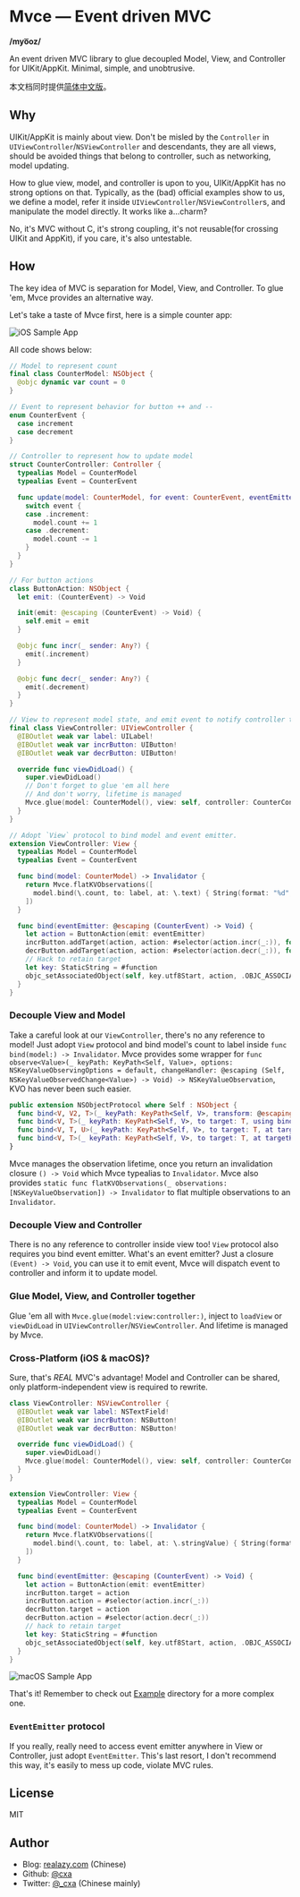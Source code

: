 # Mvce — Event driven MVC

**/myo͞oz/**

An event driven MVC library to glue decoupled Model, View, and Controller for UIKit/AppKit. Minimal, simple, and unobtrusive.

本文档同时提供[简体中文版](README.zh_CN.md)。

## Why

UIKit/AppKit is mainly about view. Don't be misled by the `Controller` in `UIViewController`/`NSViewController` and descendants, they are all views, should be avoided things that belong to controller, such as networking, model updating.

How to glue view, model, and controller is upon to you, UIKit/AppKit has no strong options on that. Typically, as the (bad) official examples show to us, we define a model, refer it inside `UIViewController`/`NSViewController`s, and manipulate the model directly. It works like a...charm?

No, it's MVC without C, it's strong coupling, it's not reusable(for crossing UIKit and AppKit), if you care, it's also untestable.

## How

The key idea of MVC is separation for Model, View, and Controller. To glue 'em, Mvce provides an alternative way.

Let's take a taste of Mvce first, here is a simple counter app:

![iOS Sample App](Assets/iOSCounterApp.png)

All code shows below:

```swift
// Model to represent count
final class CounterModel: NSObject {
  @objc dynamic var count = 0
}

// Event to represent behavior for button ++ and --
enum CounterEvent {
  case increment
  case decrement
}

// Controller to represent how to update model
struct CounterController: Controller {
  typealias Model = CounterModel
  typealias Event = CounterEvent

  func update(model: CounterModel, for event: CounterEvent, eventEmitter: @escaping (Event) -> Void) {
    switch event {
    case .increment:
      model.count += 1
    case .decrement:
      model.count -= 1
    }
  }
}

// For button actions
class ButtonAction: NSObject {
  let emit: (CounterEvent) -> Void

  init(emit: @escaping (CounterEvent) -> Void) {
    self.emit = emit
  }

  @objc func incr(_ sender: Any?) {
    emit(.increment)
  }

  @objc func decr(_ sender: Any?) {
    emit(.decrement)
  }
}

// View to represent model state, and emit event to notify controller to update model
final class ViewController: UIViewController {
  @IBOutlet weak var label: UILabel!
  @IBOutlet weak var incrButton: UIButton!
  @IBOutlet weak var decrButton: UIButton!

  override func viewDidLoad() {
    super.viewDidLoad()
    // Don't forget to glue 'em all here
    // And don't worry, lifetime is managed
    Mvce.glue(model: CounterModel(), view: self, controller: CounterController())
  }
}

// Adopt `View` protocol to bind model and event emitter.
extension ViewController: View {
  typealias Model = CounterModel
  typealias Event = CounterEvent

  func bind(model: CounterModel) -> Invalidator {
    return Mvce.flatKVObservations([
      model.bind(\.count, to: label, at: \.text) { String(format: "%d", $0) }
    ])
  }

  func bind(eventEmitter: @escaping (CounterEvent) -> Void) {
    let action = ButtonAction(emit: eventEmitter)
    incrButton.addTarget(action, action: #selector(action.incr(_:)), for: .touchUpInside)
    decrButton.addTarget(action, action: #selector(action.decr(_:)), for: .touchUpInside)
    // Hack to retain target
    let key: StaticString = #function
    objc_setAssociatedObject(self, key.utf8Start, action, .OBJC_ASSOCIATION_RETAIN_NONATOMIC)
  }
}
```

### Decouple View and Model

Take a careful look at our `ViewController`, there's no any reference to model! Just adopt `View` protocol and bind model's count to label inside `func bind(model:) -> Invalidator`. Mvce provides some wrapper for `func observe<Value>(_ keyPath: KeyPath<Self, Value>, options: NSKeyValueObservingOptions = default, changeHandler: @escaping (Self, NSKeyValueObservedChange<Value>) -> Void) -> NSKeyValueObservation`, KVO has never been such easier.

```swift
public extension NSObjectProtocol where Self : NSObject {
  func bind<V, V2, T>(_ keyPath: KeyPath<Self, V>, transform: @escaping (V) -> V2, to target: T, using binder: @escaping (T, V2) -> Void) -> NSKeyValueObservation
  func bind<V, T>(_ keyPath: KeyPath<Self, V>, to target: T, using binder: @escaping (T, V) -> Void) -> NSKeyValueObservation
  func bind<V, T, U>(_ keyPath: KeyPath<Self, V>, to target: T, at targetKeyPath: ReferenceWritableKeyPath<T, U>, transform: @escaping (V) -> U) -> NSKeyValueObservation
  func bind<V, T>(_ keyPath: KeyPath<Self, V>, to target: T, at targetKeyPath: ReferenceWritableKeyPath<T, V>) -> NSKeyValueObservation
}
```

Mvce manages the observation lifetime, once you return an invalidation closure `() -> Void` which Mvce typealias to `Invalidator`. Mvce also provides `static func flatKVObservations(_ observations: [NSKeyValueObservation]) -> Invalidator` to flat multiple observations to an `Invalidator`.

### Decouple View and Controller

There is no any reference to controller inside view too! `View` protocol also requires you bind event emitter. What's an event emitter? Just a closure `(Event) -> Void`, you can use it to emit event, Mvce will dispatch event to controller and inform it to update model.

### Glue Model, View, and Controller together

Glue 'em all with `Mvce.glue(model:view:controller:)`, inject to `loadView` or `viewDidLoad` in `UIViewController`/`NSViewController`. And lifetime is managed by Mvce.

### Cross-Platform (iOS & macOS)?

Sure, that's *REAL* MVC's advantage! Model and Controller can be shared, only platform-independent view is required to rewrite.

```swift
class ViewController: NSViewController {
  @IBOutlet weak var label: NSTextField!
  @IBOutlet weak var incrButton: NSButton!
  @IBOutlet weak var decrButton: NSButton!

  override func viewDidLoad() {
    super.viewDidLoad()
    Mvce.glue(model: CounterModel(), view: self, controller: CounterController())
  }
}

extension ViewController: View {
  typealias Model = CounterModel
  typealias Event = CounterEvent

  func bind(model: CounterModel) -> Invalidator {
    return Mvce.flatKVObservations([
      model.bind(\.count, to: label, at: \.stringValue) { String(format: "%d", $0) }
    ])
  }

  func bind(eventEmitter: @escaping (CounterEvent) -> Void) {
    let action = ButtonAction(emit: eventEmitter)
    incrButton.target = action
    incrButton.action = #selector(action.incr(_:))
    decrButton.target = action
    decrButton.action = #selector(action.decr(_:))
    // hack to retain target
    let key: StaticString = #function
    objc_setAssociatedObject(self, key.utf8Start, action, .OBJC_ASSOCIATION_RETAIN_NONATOMIC)
  }
}
```

![macOS Sample App](Assets/macOSCounterApp.png)

That's it! Remember to check out [Example](Example) directory for a more complex one.

### `EventEmitter` protocol

If you really, really need to access event emitter anywhere in View or Controller, just adopt `EventEmitter`. This's last resort, I don't recommend this way, it's easily to mess up code, violate MVC rules.

## License

MIT

## Author

- Blog: [realazy.com](https://realazy.com) (Chinese)
- Github: [@cxa](https://github.com/cxa)
- Twitter: [@_cxa](https://twitter.com/_cxa) (Chinese mainly)

